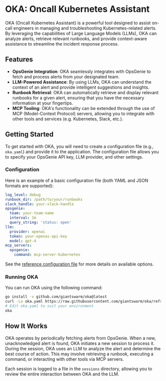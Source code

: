 # OKA: Oncall Kubernetes Assistant

OKA (Oncall Kubernetes Assistant) is a powerful tool designed to assist on-call engineers in managing and troubleshooting Kubernetes-related alerts. By leveraging the capabilities of Large Language Models (LLMs), OKA can analyze alerts, retrieve relevant runbooks, and provide context-aware assistance to streamline the incident response process.

## Features

- **OpsGenie Integration**: OKA seamlessly integrates with OpsGenie to fetch and process alerts from your designated team.
- **LLM-Powered Assistance**: By using LLMs, OKA can understand the context of an alert and provide intelligent suggestions and insights.
- **Runbook Retrieval**: OKA can automatically retrieve and display relevant runbooks for a given alert, ensuring that you have the necessary information at your fingertips.
- **MCP Tooling**: OKA's functionality can be extended through the use of MCP (Model-Context Protocol) servers, allowing you to integrate with other tools and services (e.g. Kubernetes, Slack, etc.).

## Getting Started

To get started with OKA, you will need to create a configuration file (e.g., `oka.yaml`) and provide it to the application. The configuration file allows you to specify your OpsGenie API key, LLM provider, and other settings.

### Configuration

Here is an example of a basic configuration file (both YAML and JSON formats are supported):

```yaml
log_level: debug
runbook_dir: /path/to/your/runbooks
slack_handle: your-slack-handle
opsgenie:
  team: your-team-name
  interval: 1m
  query_string: 'status: open'
llm:
  provider: openai
  token: your-openai-api-key
  model: gpt-4
mcp_servers:
  opsgenie:
    command: mcp-server-kubernetes
```

See the [reference configuration file](./pkg/config) for more details on available options.

### Running OKA

You can run OKA using the following command:

```bash
go install -v github.com/giantswarm/oka@latest
curl -Lo oka.yaml https://raw.githubusercontent.com/giantswarm/oka/refs/heads/main/pkg/config/oka.yaml.example
# Edit oka.yaml to suit your environment
oka
```

## How It Works

OKA operates by periodically fetching alerts from OpsGenie. When a new, unacknowledged alert is found, OKA initiates a new session to process it. During the session, OKA uses an LLM to analyze the alert and determine the best course of action. This may involve retrieving a runbook, executing a command, or interacting with other tools via MCP servers.

Each session is logged to a file in the `sessions` directory, allowing you to review the entire interaction between OKA and the LLM.
